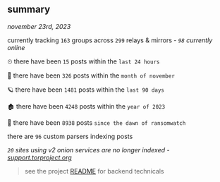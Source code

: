 
## summary
_november 23rd, 2023_

currently tracking `163` groups across `299` relays & mirrors - _`98` currently online_

⏲ there have been `15` posts within the `last 24 hours`

🦈 there have been `326` posts within the `month of november`

🪐 there have been `1481` posts within the `last 90 days`

🏚 there have been `4248` posts within the `year of 2023`

🦕 there have been `8938` posts `since the dawn of ransomwatch`

there are `96` custom parsers indexing posts

_`20` sites using v2 onion services are no longer indexed - [support.torproject.org](https://support.torproject.org/onionservices/v2-deprecation/)_

> see the project [README](https://github.com/joshhighet/ransomwatch#ransomwatch--) for backend technicals
